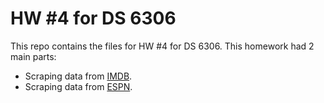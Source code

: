# HW #4 for DS 6306

This repo contains the files for HW #4 for DS 6306. This homework had 2 main parts:
* Scraping data from [IMDB](http://www.imdb.com).
* Scraping data from [ESPN](http://www.espn.com).